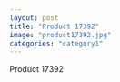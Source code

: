 ```yaml
---
layout: post
title: "Product 17392"
image: "product17392.jpg"
categories: "category1"
---
```

Product 17392
